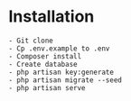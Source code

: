 # Installation
    - Git clone
    - Cp .env.example to .env
    - Composer install
    - Create database
    - php artisan key:generate
    - php artisan migrate --seed
    - php artisan serve